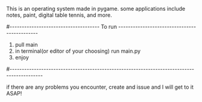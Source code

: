 This is an operating system made in pygame. some applications include notes, paint, digital table tennis, and more.

#------------------------------------- To run ---------------------------------------------

1. pull main
2. in terminal(or editor of your choosing) run main.py
3. enjoy

#-------------------------------------------------------------------------------------------

if there are any problems you encounter, create and issue and I will get to it ASAP!
